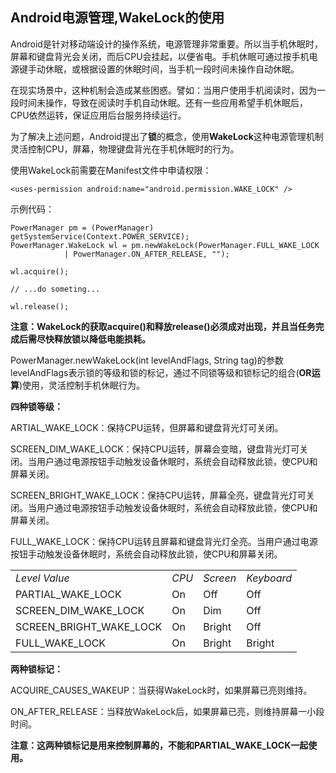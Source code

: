 Android电源管理,WakeLock的使用
----------
Android是针对移动端设计的操作系统，电源管理非常重要。所以当手机休眠时，屏幕和键盘背光会关闭，而后CPU会挂起，以便省电。手机休眠可通过按手机电源键手动休眠，或根据设置的休眠时间，当手机一段时间未操作自动休眠。

在现实场景中，这种机制会造成某些困惑。譬如：当用户使用手机阅读时，因为一段时间未操作，导致在阅读时手机自动休眠。还有一些应用希望手机休眠后，CPU依然运转，保证应用后台服务持续运行。

为了解决上述问题，Android提出了**锁**的概念，使用**WakeLock**这种电源管理机制灵活控制CPU，屏幕，物理键盘背光在手机休眠时的行为。

使用WakeLock前需要在Manifest文件中申请权限：
	
	<uses-permission android:name="android.permission.WAKE_LOCK" />

示例代码：

	PowerManager pm = (PowerManager) getSystemService(Context.POWER_SERVICE);
	PowerManager.WakeLock wl = pm.newWakeLock(PowerManager.FULL_WAKE_LOCK
                | PowerManager.ON_AFTER_RELEASE, "");

	wl.acquire();

	// ...do someting...
	
	wl.release();


**注意：WakeLock的获取acquire()和释放release()必须成对出现，并且当任务完成后需尽快释放锁以降低电能损耗。**

PowerManager.newWakeLock(int levelAndFlags, String tag)的参数levelAndFlags表示锁的等级和锁的标记，通过不同锁等级和锁标记的组合(**OR运算**)使用，灵活控制手机休眠行为。

**四种锁等级：**

ARTIAL_WAKE_LOCK：保持CPU运转，但屏幕和键盘背光灯可关闭。

SCREEN_DIM_WAKE_LOCK：保持CPU运转，屏幕会变暗，键盘背光灯可关闭。当用户通过电源按钮手动触发设备休眠时，系统会自动释放此锁，使CPU和屏幕关闭。

SCREEN_BRIGHT_WAKE_LOCK：保持CPU运转，屏幕全亮，键盘背光灯可关闭。当用户通过电源按钮手动触发设备休眠时，系统会自动释放此锁，使CPU和屏幕关闭。

FULL_WAKE_LOCK：保持CPU运转且屏幕和键盘背光灯全亮。当用户通过电源按钮手动触发设备休眠时，系统会自动释放此锁，使CPU和屏幕关闭。

<table>
<tbody>
<tr><td><em>Level Value</em></td><td><em>CPU</em></td><td><em>Screen</em></td><td><em>Keyboard</em></td>
</tr>
<tr><td>PARTIAL_WAKE_LOCK</td><td>On</td><td>Off</td><td>Off</td></tr>
<tr><td>SCREEN_DIM_WAKE_LOCK</td><td>On</td><td>Dim</td><td>Off</td></tr>
<tr><td>SCREEN_BRIGHT_WAKE_LOCK</td><td>On</td><td>Bright</td><td>Off</td></tr>
<tr><td>FULL_WAKE_LOCK</td><td>On</td><td>Bright</td><td>Bright</td></tr>
</tbody>
</table>

**两种锁标记：**

ACQUIRE_CAUSES_WAKEUP：当获得WakeLock时，如果屏幕已亮则维持。

ON_AFTER_RELEASE：当释放WakeLock后，如果屏幕已亮，则维持屏幕一小段时间。

**注意：这两种锁标记是用来控制屏幕的，不能和PARTIAL_WAKE_LOCK一起使用。**